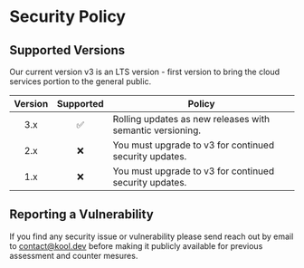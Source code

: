 # Security Policy

## Supported Versions

Our current version v3 is an LTS version - first version to bring the cloud services portion to the general public.

| Version | Supported          | Policy |
| :----: | :----: | -- |
| 3.x   | :white_check_mark: | Rolling updates as new releases with semantic versioning. |
| 2.x   | :x: | You must upgrade to v3 for continued security updates. |
| 1.x   | :x: | You must upgrade to v3 for continued security updates. |


## Reporting a Vulnerability

If you find any security issue or vulnerability please send reach out by email to [contact@kool.dev](mailto:contact@kool.dev) before making it publicly available for previous assessment and counter mesures.

